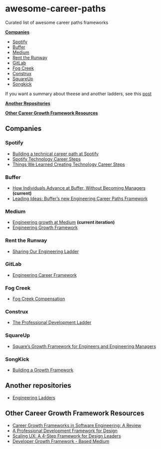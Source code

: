 # awesome-career-paths
Curated list of awesome career paths frameworks

[**Companies**](#companies)
- [Spotify](#spotify)
- [Buffer](#buffer)
- [Medium](#medium)
- [Rent the Runway](#rent-the-runway)
- [GitLab](#gitlab)
- [Fog Creek](#fog-creek)
- [Construx](#construx)
- [SquareUp](#squareup)
- [Songkick](#songkick)

If you want a summary about theese and another ladders, see this [post](https://squeakyvessel.com/2016/07/11/engineering-ladders-links-elsewhere/)

[**Another Repositories**](#another-repositories)

[**Other Career Growth Framework Resources**](#other-career-growth-framework-resources)

## Companies
### Spotify
- [Building a technical career path at Spotify](https://labs.spotify.com/2016/02/08/technical-career-path/)
- [Spotify Technology Career Steps](https://labs.spotify.com/2016/02/15/spotify-technology-career-steps/)
- [Things We Learned Creating Technology Career Steps](https://labs.spotify.com/2016/02/22/things-we-learned-creating-technology-career-steps/)

### Buffer
- [How Individuals Advance at Buffer, Without Becoming Managers](https://open.buffer.com/career-framework/) **(current)**
- [Leading Ideas: Buffer’s new Engineering Career Paths Framework](https://open.buffer.com/engineering-career-framework/)

### Medium
- [Engineering growth at Medium](https://medium.engineering/engineering-growth-at-medium-4935b3234d25) **(current iteration)**
- [Engineering Growth Framework](https://medium.com/s/engineering-growth-framework)

### Rent the Runway
- [Sharing Our Engineering Ladder](http://dresscode.renttherunway.com/blog/ladder)

### GitLab
- [Engineering Career Framework](https://about.gitlab.com/handbook/engineering/career-development/career-matrix.html)

### Fog Creek
- [Fog Creek Compensation](https://www.joelonsoftware.com/2000/08/30/fog-creek-compensation/)

### Construx
- [The Professional Development Ladder](https://www.construx.com/professional-development-ladder/)

### SquareUp
- [Square’s Growth Framework for Engineers and Engineering Managers](https://developer.squareup.com/blog/squares-growth-framework-for-engineers-and-engineering-managers/)

### SongKick
- [Building a Growth Framework](https://blog.songkick.com/building-a-growth-framework-2464435e9e46)

## Another repositories
- [Engineering Ladders](https://github.com/bmoeskau/engineering-ladders)

## Other Career Growth Framework Resources
- [Career Growth Frameworks in Software Engineering: A Review](https://medium.com/better-programming/career-growth-frameworks-in-software-engineering-a-review-4aa6c59a9cf6)
- [A Professional Development Framework for Design](https://clearleft.com/posts/design-professional-development-framework)
- [Scaling UX: A 4-Step Framework for Design Leaders](https://www.uxpin.com/studio/blog/scaling-ux-4-step-framework-design-leaders/)
- [Developer Growth Framework - Based Medium](https://www.tamarabuckland.co.nz/blog/2018/5/6/developer-growth-framework)
